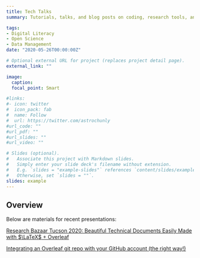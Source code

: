 ```yaml
---
title: Tech Talks
summary: Tutorials, talks, and blog posts on coding, research tools, and building software

tags:
- Digital Literacy
- Open Science
- Data Management
date: "2020-05-26T00:00:00Z"

# Optional external URL for project (replaces project detail page).
external_link: ""

image:
  caption:
  focal_point: Smart

#links:
#- icon: twitter
#  icon_pack: fab
#  name: Follow
#  url: https://twitter.com/astrochunly
#url_code: ""
#url_pdf: ""
#url_slides: ""
#url_video: ""

# Slides (optional).
#   Associate this project with Markdown slides.
#   Simply enter your slide deck's filename without extension.
#   E.g. `slides = "example-slides"` references `content/slides/example-slides.md`.
#   Otherwise, set `slides = ""`.
slides: example
---
```


## Overview

Below are materials for recent presentations:

[Research Bazaar Tucson 2020: Beautiful Technical Documents Easily Made with $\LaTeX$ + Overleaf](https://hackmd.io/NP65F9wUQiCC_kpPFrSivA?view)

[Integrating an Overleaf git repo with your GitHub account (the right way!)](/post/overleaf_github_git_sync)


